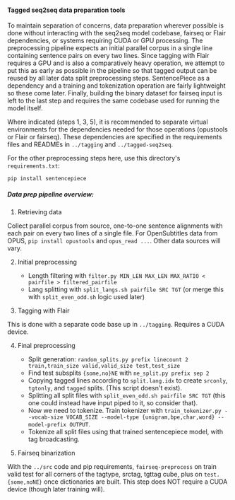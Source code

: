 #### Tagged seq2seq data preparation tools

To maintain separation of concerns, data preparation wherever possible is done
without interacting with the seq2seq model codebase, fairseq or Flair dependencies,
or systems requiring CUDA or GPU processing.  The preprocessing pipeline expects
an initial parallel corpus in a single line containing sentence pairs on every
two lines.  Since tagging with Flair requires a GPU and is also a comparatively
heavy operation, we attempt to put this as early as possible in the pipeline
so that tagged output can be reused by all later data split preprocessing steps.
SentencePiece as a dependency and a training and tokenization operation
are fairly lightweight so these come later.  Finally, building the binary dataset
for fairseq input is left to the last step and requires the same codebase used
for running the model itself.

Where indicated (steps 1, 3, 5), it is recommended to separate virtual environments
for the dependencies needed for those operations (opustools or Flair or fairseq).
These dependencies are specified in the requirements files and READMEs in
`../tagging` and `../tagged-seq2seq`.

For the other preprocessing steps here, use this directory's `requirements.txt`:

```
pip install sentencepiece
```

##### Data prep pipeline overview:

1. Retrieving data

Collect parallel corpus from source, one-to-one sentence alignments with each
pair on every two lines of a single file.  For OpenSubtitles data from OPUS,
`pip install opustools` and `opus_read ...`.  Other data sources will vary.

2. Initial preprocessing

    - Length filtering with
      `filter.py MIN_LEN MAX_LEN MAX_RATIO < pairfile > filtered_pairfile`
    - Lang splitting with `split_langs.sh pairfile SRC TGT`
      (or merge this with `split_even_odd.sh` logic used later)

3. Tagging with Flair

This is done with a separate code base up in `../tagging`.  Requires a CUDA device.

4. Final preprocessing

    - Split generation:
      `random_splits.py prefix linecount 2 train,train_size valid,valid_size test,test_size`
    - Find test subsplits `{some,no}NE` with `ne_split.py prefix sep 2`
    - Copying tagged lines according to `split.lang.idx` to create `srconly`,
      `tgtonly`, and `tagged` splits. (This script doesn't exist).
    - Splitting all split files with `split_even_odd.sh pairfile SRC TGT`
      (this one could instead have input piped to it, so consider that).
    - Now we need to tokenize.  Train tokenizer with
      `train_tokenizer.py --vocab-size VOCAB_SIZE --model-type {unigram,bpe,char,word} --model-prefix OUTPUT`.
    - Tokenize all split files using that trained sentencepiece model,
      with tag broadcasting.

5. Fairseq binarization

With the `../src` code and pip requirements, `fairseq-preprocess` on train valid test
for all corners of the tagtype, srctag, tgttag cube, plus on `test.{some,noNE}`
once dictionaries are built.  This step does NOT require a CUDA device
(though later training will).
